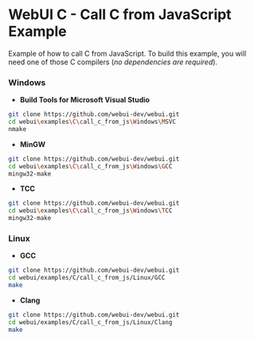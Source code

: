 # WebUI C - Call C from JavaScript Example

Example of how to call C from JavaScript. To build this example, you will need one of those C compilers (_no dependencies are required_).

### Windows

- **Build Tools for Microsoft Visual Studio**

```sh
git clone https://github.com/webui-dev/webui.git
cd webui\examples\C\call_c_from_js\Windows\MSVC
nmake
```

- **MinGW**

```sh
git clone https://github.com/webui-dev/webui.git
cd webui\examples\C\call_c_from_js\Windows\GCC
mingw32-make
```

- **TCC**

```sh
git clone https://github.com/webui-dev/webui.git
cd webui\examples\C\call_c_from_js\Windows\TCC
mingw32-make
```

### Linux

- **GCC**

```sh
git clone https://github.com/webui-dev/webui.git
cd webui/examples/C/call_c_from_js/Linux/GCC
make
```

- **Clang**

```sh
git clone https://github.com/webui-dev/webui.git
cd webui/examples/C/call_c_from_js/Linux/Clang
make
```
